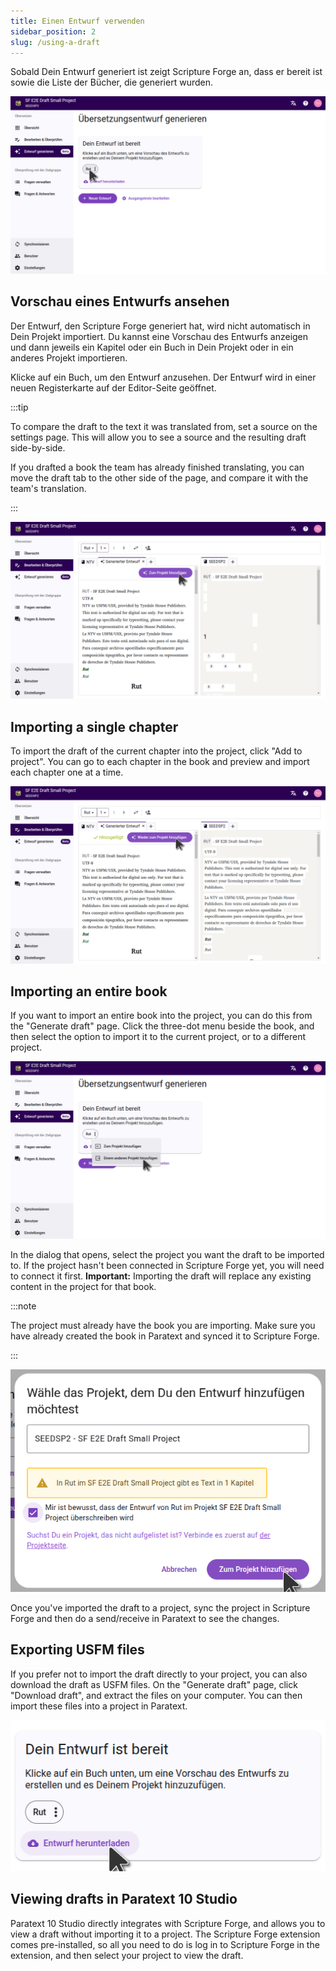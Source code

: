 ```yaml
---
title: Einen Entwurf verwenden
sidebar_position: 2
slug: /using-a-draft
---
```


Sobald Dein Entwurf generiert ist zeigt Scripture Forge an, dass er bereit ist sowie die Liste der Bücher, die generiert wurden.

![](./draft_complete.png)

## Vorschau eines Entwurfs ansehen

Der Entwurf, den Scripture Forge generiert hat, wird nicht automatisch in Dein Projekt importiert. Du kannst eine Vorschau des Entwurfs anzeigen und dann jeweils ein Kapitel oder ein Buch in Dein Projekt oder in ein anderes Projekt importieren.

Klicke auf ein Buch, um den Entwurf anzusehen. Der Entwurf wird in einer neuen Registerkarte auf der Editor-Seite geöffnet.

:::tip

To compare the draft to the text it was translated from, set a source on the settings page. This will allow you to see a source and the resulting draft side-by-side.

If you drafted a book the team has already finished translating, you can move the draft tab to the other side of the page, and compare it with the team's translation.

:::

![](./draft_preview.png)

## Importing a single chapter

To import the draft of the current chapter into the project, click "Add to project". You can go to each chapter in the book and preview and import each chapter one at a time.

![](./chapter_imported.png)

## Importing an entire book

If you want to import an entire book into the project, you can do this from the "Generate draft" page. Click the three-dot menu beside the book, and then select the option to import it to the current project, or to a different project.

![](./import_book.png)

In the dialog that opens, select the project you want the draft to be imported to. If the project hasn't been connected in Scripture Forge yet, you will need to connect it first. **Important:** Importing the draft will replace any existing content in the project for that book.

:::note

The project must already have the book you are importing. Make sure you have already created the book in Paratext and synced it to Scripture Forge.

:::

![](./import_book_dialog.png)

Once you've imported the draft to a project, sync the project in Scripture Forge and then do a send/receive in Paratext to see the changes.

## Exporting USFM files

If you prefer not to import the draft directly to your project, you can also download the draft as USFM files. On the "Generate draft" page, click "Download draft", and extract the files on your computer. You can then import these files into a project in Paratext.

![](./download_usfm.png)

## Viewing drafts in Paratext 10 Studio

Paratext 10 Studio directly integrates with Scripture Forge, and allows you to view a draft without importing it to a project. The Scripture Forge extension comes pre-installed, so all you need to do is log in to Scripture Forge in the extension, and then select your project to view the draft.
